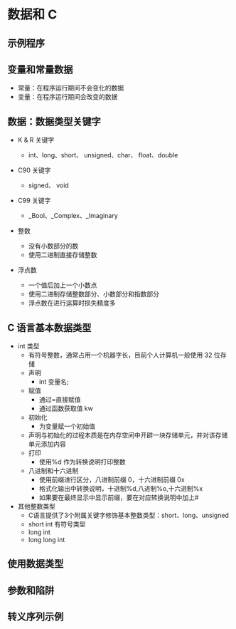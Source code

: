 # 数据和 C

## 示例程序

## 变量和常量数据

- 常量：在程序运行期间不会变化的数据
- 变量：在程序运行期间会改变的数据

## 数据：数据类型关键字

- K & R 关键字
  - int、long、short、 unsigned、char、 float、double
- C90 关键字
  - signed、 void
- C99 关键字

  - \_Bool、\_Complex、\_Imaginary

- 整数
  - 没有小数部分的数
  - 使用二进制直接存储整数
- 浮点数
  - 一个值后加上一个小数点
  - 使用二进制存储整数部分、小数部分和指数部分
  - 浮点数在进行运算时损失精度多

## C 语言基本数据类型

- int 类型
  - 有符号整数，通常占用一个机器字长，目前个人计算机一般使用 32 位存储
  - 声明
    - int 变量名;
  - 赋值
    - 通过=直接赋值
    - 通过函数获取值 kw
  - 初始化
    - 为变量赋一个初始值
  - 声明与初始化的过程本质是在内存空间中开辟一块存储单元，并对该存储单元添加内容
  - 打印
    - 使用%d 作为转换说明打印整数
  - 八进制和十六进制
    - 使用前缀进行区分，八进制前缀 0，十六进制前缀 0x
    - 格式化输出中转换说明，十进制%d,八进制%o,十六进制%x
    - 如果要在最终显示中显示前缀，要在对应转换说明中加上#
- 其他整数类型
  - C语言提供了3个附属关键字修饰基本整数类型：short、long、unsigned
  - short int 有符号类型
  - long int
  - long long int

## 使用数据类型

## 参数和陷阱

## 转义序列示例
